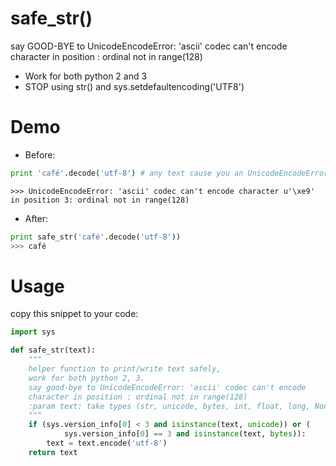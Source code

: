 # safe_str()

say GOOD-BYE to UnicodeEncodeError: 'ascii' codec can't encode character in position : ordinal not in range(128)
  - Work for both python 2 and 3
  - STOP using str() and sys.setdefaultencoding('UTF8')

# Demo
  - Before:
```python
print 'café'.decode('utf-8') # any text cause you an UnicodeEncodeError
```
```
>>> UnicodeEncodeError: 'ascii' codec can't encode character u'\xe9' in position 3: ordinal not in range(128)
```

 - After:
```python
print safe_str('café'.decode('utf-8'))
>>> café
```

# Usage
copy this snippet to your code:
```python
import sys

def safe_str(text):
    """
    helper function to print/write text safely,
    work for both python 2, 3.
    say good-bye to UnicodeEncodeError: 'ascii' codec can't encode 
    character in position : ordinal not in range(128)
    :param text: take types (str, unicode, bytes, int, float, long, NoneType, Boolean)
    """
    if (sys.version_info[0] < 3 and isinstance(text, unicode)) or (
            sys.version_info[0] == 3 and isinstance(text, bytes)):
        text = text.encode('utf-8')
    return text
```


